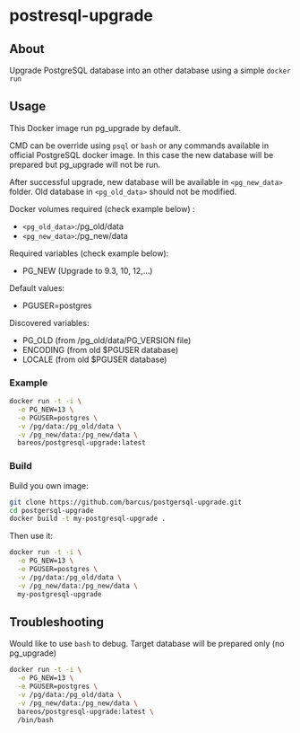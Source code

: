# postresql-upgrade

## About

Upgrade PostgreSQL database into an other database using a simple `docker run`

## Usage

This Docker image run pg_upgrade by default.

CMD can be override using `psql` or `bash` or any commands available in
official PostgreSQL docker image. In this case the new database will be
prepared but pg_upgrade will not be run.

After successful upgrade, new database will be available in `<pg_new_data>`
folder. Old database in `<pg_old_data>` should not be modified.

Docker volumes required (check example below) :

* `<pg_old_data>`:/pg_old/data
* `<pg_new_data>`:/pg_new/data

Required variables (check example below):

* PG_NEW (Upgrade to 9.3, 10, 12,...)

Default values:

* PGUSER=postgres

Discovered variables:

* PG_OLD (from /pg_old/data/PG_VERSION file)
* ENCODING (from old $PGUSER database)
* LOCALE (from old $PGUSER database)

### Example

```bash
docker run -t -i \
  -e PG_NEW=13 \
  -e PGUSER=postgres \
  -v /pg/data:/pg_old/data \
  -v /pg_new/data:/pg_new/data \
  bareos/postgresql-upgrade:latest
```

### Build

Build you own image:

```bash
git clone https://github.com/barcus/postgersql-upgrade.git
cd postgersql-upgrade
docker build -t my-postgresql-upgrade .
```

Then use it:

```bash
docker run -t -i \
  -e PG_NEW=13 \
  -e PGUSER=postgres \
  -v /pg/data:/pg_old/data \
  -v /pg_new/data:/pg_new/data \
  my-postgresql-upgrade
```

## Troubleshooting

Would like to use `bash` to debug. Target database will be prepared only (no pg_upgrade)

```bash
docker run -t -i \
  -e PG_NEW=13 \
  -e PGUSER=postgres \
  -v /pg/data:/pg_old/data \
  -v /pg_new/data:/pg_new/data \
  bareos/postgresql-upgrade:latest \
  /bin/bash
```

